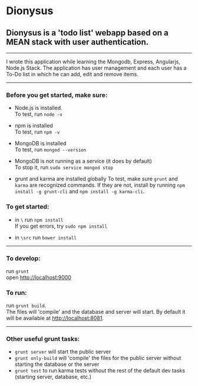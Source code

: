 # Dionysus #

## Dionysus is a 'todo list' webapp based on a MEAN stack with user authentication. ##

***

I wrote this application while learning the Mongodb, Express, Angularjs, Node.js Stack. The application has user management and each user has a To-Do list in which he can add, edit and remove items.

***
### Before you get started, make sure: ###

* Node.js is installed.   
To test, run `node -v`  

* npm is installed  
To test, run `npm -v`

* MongoDB is installed  
To test, run `mongod --version`

* MongoDB is not running as a service (it does by default)  
To stop it, run `sudo service mongod stop`

* grunt and karma are installed globally
To test, make sure `grunt` and `karma` are recognized commands.
If they are not, install by running `npm install -g grunt-cli` and `npm install -g karma-cli`.

### To get started: ###

* in `\` run `npm install`  
If you get errors, try `sudo npm install`

* in `\src` run `bower install`

***

### To develop: ###

run `grunt`  
open [http://localhost:9000](http://localhost:9000)

### To run: ###

run `grunt build`.  
The files will 'compile' and the database and server will start. By default it will be available at [http://localhost:8081](http://localhost:8081).

***

### Other useful grunt tasks: ###

* `grunt server` will start the public server
* `grunt only-build` will 'compile' the files for the public server without starting the database or the server
* `grunt test` to run karma tests without the rest of the default dev tasks (starting server, database, etc.)
